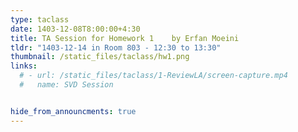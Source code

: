 ```yaml
---
type: taclass
date: 1403-12-08T8:00:00+4:30
title: TA Session for Homework 1	by Erfan Moeini
tldr: "1403-12-14 in Room 803 - 12:30 to 13:30"
thumbnail: /static_files/taclass/hw1.png
links:
  # - url: /static_files/taclass/1-ReviewLA/screen-capture.mp4
  #   name: SVD Session


hide_from_announcments: true
---
```

